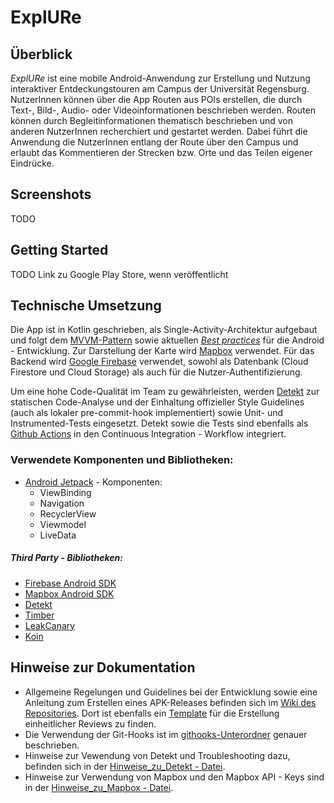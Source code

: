# ExplURe

## Überblick
*ExplURe* ist eine mobile Android-Anwendung zur Erstellung und Nutzung interaktiver
Entdeckungstouren am Campus der Universität Regensburg. NutzerInnen können über die App Routen aus POIs erstellen, die durch Text-, Bild-, Audio- oder Videoinformationen beschrieben werden. Routen können durch Begleitinformationen thematisch beschrieben und von anderen NutzerInnen recherchiert und gestartet werden. Dabei führt die Anwendung die NutzerInnen entlang der Route über den Campus und erlaubt das Kommentieren der Strecken bzw. Orte und das Teilen eigener Eindrücke.  

## Screenshots
TODO

## Getting Started
TODO Link zu Google Play Store, wenn veröffentlicht

## Technische Umsetzung
Die App ist in Kotlin geschrieben, als Single-Activity-Architektur aufgebaut und folgt dem [MVVM-Pattern](https://en.wikipedia.org/wiki/Model%E2%80%93view%E2%80%93viewmodel) sowie aktuellen [*Best practices*](https://developer.android.com/jetpack/guide) für die Android - Entwicklung.
Zur Darstellung der Karte wird [Mapbox](https://www.mapbox.com/) verwendet.
Für das Backend wird [Google Firebase](https://firebase.google.com/?hl=en) verwendet, sowohl als Datenbank (Cloud Firestore und Cloud Storage) als auch für die Nutzer-Authentifizierung.

Um eine hohe Code-Qualität im Team zu gewährleisten, werden [Detekt](https://detekt.github.io/detekt/) zur statischen Code-Analyse und der Einhaltung offizieller Style Guidelines (auch als lokaler pre-commit-hook implementiert) sowie Unit- und Instrumented-Tests eingesetzt. Detekt sowie die Tests sind ebenfalls als [Github Actions](./.github/workflows) in den Continuous Integration - Workflow integriert.

### Verwendete Komponenten und Bibliotheken:
* [Android Jetpack](https://developer.android.com/jetpack) - Komponenten:
    - ViewBinding
    - Navigation
    - RecyclerView
    - Viewmodel
    - LiveData

##### Third Party - Bibliotheken:
* [Firebase Android SDK](https://firebase.google.com/docs/android/setup?hl=en)
* [Mapbox Android SDK](https://docs.mapbox.com/android/maps/guides/)
* [Detekt](https://github.com/detekt/detekt)
* [Timber](https://github.com/JakeWharton/timber)
* [LeakCanary](https://square.github.io/leakcanary/)
* [Koin](https://insert-koin.io/)

## Hinweise zur Dokumentation

* Allgemeine Regelungen und Guidelines bei der Entwicklung sowie eine Anleitung zum Erstellen eines APK-Releases befinden sich im [Wiki des Repositories](https://github.com/UniRegensburg/unsere-app-fur-die-universitat-regensburg-campus-guide/wiki). Dort ist ebenfalls ein [Template](https://github.com/UniRegensburg/unsere-app-fur-die-universitat-regensburg-campus-guide/wiki/Checkliste---Pull-Request-Review) für die Erstellung einheitlicher Reviews zu finden. 
* Die Verwendung der Git-Hooks ist im [githooks-Unterordner](./githooks) genauer beschrieben.
* Hinweise zur Vewendung von Detekt und Troubleshooting dazu, befinden sich in der [Hinweise_zu_Detekt - Datei](./Hinweise_zu_Detekt.md).
* Hinweise zur Verwendung von Mapbox und den Mapbox API - Keys sind in der [Hinweise_zu_Mapbox - Datei](./Hinweise_zu_Mapbox.md).

